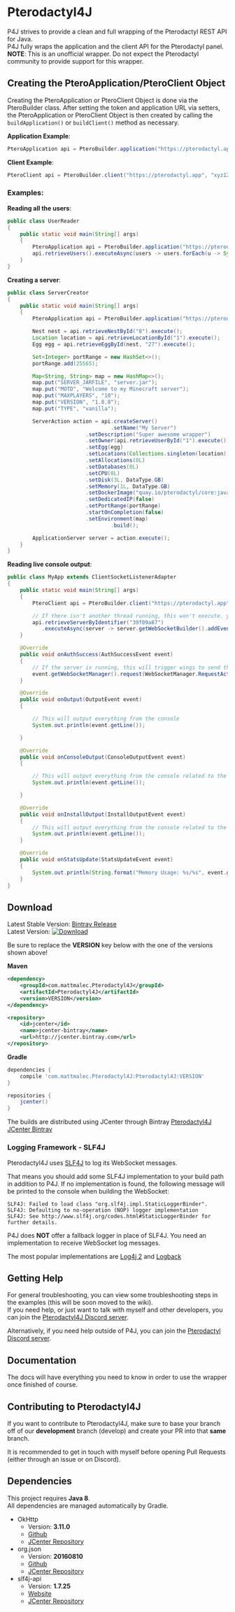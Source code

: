 # Pterodactyl4J

P4J strives to provide a clean and full wrapping of the Pterodactyl REST API for Java.
<br />P4J fully wraps the application and the client API for the Pterodactyl panel.
<br />**NOTE**: This is an unofficial wrapper. Do not expect the Pterodactyl community to provide support for this wrapper.

## Creating the PteroApplication/PteroClient Object

Creating the PteroApplication or PteroClient Object is done via the PteroBuilder class. After setting the token and application URL via setters, the PteroApplication or PteroClient Object is then created by calling the `buildApplication()` or `buildClient()` method as necessary. 

**Application Example**:
```java
PteroApplication api = PteroBuilder.application("https://pterodactyl.app", "abc123").build();
```

**Client Example**:
```java
PteroClient api = PteroBuilder.client("https://pterodactyl.app", "xyz123").build();
```

### Examples:

**Reading all the users**:
```java
public class UserReader
{
    public static void main(String[] args)
    {
        PteroApplication api = PteroBuilder.application("https://pterodactyl.app", "abc123").build();
        api.retrieveUsers().executeAsync(users -> users.forEach(u -> System.out.println(u.getFullName())));
    }
}
```
**Creating a server**:
```java
public class ServerCreator
{
    public static void main(String[] args)
    { 
        PteroApplication api = PteroBuilder.application("https://pterodactyl.app", "xyz123").build();

        Nest nest = api.retrieveNestById("8").execute();
        Location location = api.retrieveLocationById("1").execute();
        Egg egg = api.retrieveEggById(nest, "27").execute();

        Set<Integer> portRange = new HashSet<>();
        portRange.add(25565);

        Map<String, String> map = new HashMap<>();
        map.put("SERVER_JARFILE", "server.jar");
        map.put("MOTD", "Welcome to my Minecraft server");
        map.put("MAXPLAYERS", "10");
        map.put("VERSION", "1.8.8");
        map.put("TYPE", "vanilla");

        ServerAction action = api.createServer()
                                 .setName("My Server")
        		         .setDescription("Super awesome wrapper")
        		         .setOwner(api.retrieveUserById("1").execute())
        		         .setEgg(egg)
        		         .setLocations(Collections.singleton(location))
        		         .setAllocations(0L)
        		         .setDatabases(0L)
        		         .setCPU(0L)
        		         .setDisk(3L, DataType.GB)
        		         .setMemory(1L, DataType.GB)
        		         .setDockerImage("quay.io/pterodactyl/core:java")
        		         .setDedicatedIP(false)
        		         .setPortRange(portRange)
        		         .startOnCompletion(false)
        		         .setEnvironment(map)
                                 .build();

        ApplicationServer server = action.execute();
    }
}
```
**Reading live console output**:
```java
public class MyApp extends ClientSocketListenerAdapter
{
    public static void main(String[] args)
    {
        PteroClient api = PteroBuilder.client("https://pterodactyl.app", "abc123").build();

        // If there isn't another thread running, this won't execute. you'll need to grab the server synchronously
        api.retrieveServerByIdentifier("39f09a87")
           .executeAsync(server -> server.getWebSocketBuilder().addEventListeners(new MyApp()).build());
    }

    @Override
    public void onAuthSuccess(AuthSuccessEvent event)
    {
        // If the server is running, this will trigger wings to send the entire console history from the current session
        event.getWebSocketManager().request(WebSocketManager.RequestAction.LOGS);
    }

    @Override
    public void onOutput(OutputEvent event)
    {

        // This will output everything from the console
        System.out.println(event.getLine());

    }

    @Override
    public void onConsoleOutput(ConsoleOutputEvent event)
    {

        // This will output everything from the console related to the game
        System.out.println(event.getLine());

    }

    @Override
    public void onInstallOutput(InstallOutputEvent event)
    {
        // This will output everything from the console related to the egg install/docker
        System.out.println(event.getLine());
    }

    @Override
    public void onStatsUpdate(StatsUpdateEvent event)
    {
        System.out.println(String.format("Memory Usage: %s/%s", event.getMemoryFormatted(DataType.MB), event.getMaxMemoryFormatted(DataType.MB)));
    }
}
```

## Download
Latest Stable Version: [Bintray Release](https://bintray.com/mattmalec/Pterodactyl4J/Pterodactyl4J/1.1/link) <br>
Latest Version: [ ![Download](https://api.bintray.com/packages/mattmalec/Pterodactyl4J/Pterodactyl4J/images/download.svg?version=2.BETA_15) ](https://bintray.com/mattmalec/Pterodactyl4J/Pterodactyl4J/2.BETA_15/link)

Be sure to replace the **VERSION** key below with the one of the versions shown above!

**Maven**
```xml
<dependency>
    <groupId>com.mattmalec.Pterodactyl4J</groupId>
    <artifactId>Pterodactyl4J</artifactId>
    <version>VERSION</version>
</dependency>
```
```xml
<repository>
    <id>jcenter</id>
    <name>jcenter-bintray</name>
    <url>http://jcenter.bintray.com</url>
</repository>

```

**Gradle**
```gradle
dependencies {
    compile 'com.mattmalec.Pterodactyl4J:Pterodactyl4J:VERSION'
}

repositories {
    jcenter()
}
```

The builds are distributed using JCenter through Bintray [Pterodactyl4J JCenter Bintray](https://bintray.com/mattmalec/Pterodactyl4J/Pterodactyl4J/)

### Logging Framework - SLF4J

Pterodactyl4J uses [SLF4J](https://www.slf4j.org/) to log its WebSocket messages.

That means you should add some SLF4J implementation to your build path in addition to P4J.
If no implementation is found, the following message will be printed to the console when building the WebSocket:
```
SLF4J: Failed to load class "org.slf4j.impl.StaticLoggerBinder".
SLF4J: Defaulting to no-operation (NOP) logger implementation
SLF4J: See http://www.slf4j.org/codes.html#StaticLoggerBinder for further details.
```

P4J does **NOT** offer a fallback logger in place of SLF4J. You need an implementation to receive WebSocket log messages.

The most popular implementations are [Log4j 2](https://logging.apache.org/log4j/2.x/) and [Logback](https://logback.qos.ch/)

## Getting Help

For general troubleshooting, you can view some troubleshooting steps in the examples (this will be soon moved to the wiki).
<br>If you need help, or just want to talk with myself and other developers, you can join the [Pterodactyl4J Discord server](https://discord.gg/7fAabrTJZW).

Alternatively, if you need help outside of P4J, you can join the [Pterodactyl Discord server](https://discord.gg/pterodactyl).

## Documentation
The docs will have everything you need to know in order to use the wrapper once finished of course.

## Contributing to Pterodactyl4J
If you want to contribute to Pterodactyl4J, make sure to base your branch off of our **development** branch (develop)
and create your PR into that **same** branch.

It is recommended to get in touch with myself before opening Pull Requests (either through an issue or on Discord).<br>

## Dependencies
This project requires **Java 8**.<br>
All dependencies are managed automatically by Gradle.

 * OkHttp
   * Version: **3.11.0**
   * [Github](https://github.com/square/okhttp)
   * [JCenter Repository](https://bintray.com/bintray/jcenter/com.squareup.okhttp3:okhttp)
 * org.json
   * Version: **20160810**
   * [Github](https://github.com/douglascrockford/JSON-java)
   * [JCenter Repository](https://bintray.com/bintray/jcenter/org.json%3Ajson/view)
 * slf4j-api
   * Version: **1.7.25**
   * [Website](https://www.slf4j.org/)
   * [JCenter Repository](https://bintray.com/bintray/jcenter/org.slf4j%3Aslf4j-api/view)